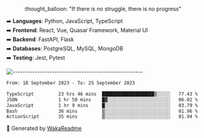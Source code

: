 <p align="center"> 
  :thought_balloon: "If there is no struggle, there is no progress"
</p>

<p align="left">
  ➡️ <strong>Languages</strong>: Python, JavaScript, TypeScript<br>
  ➡️ <strong>Frontend</strong>: React, Vue, Quasar Framework, Material UI<br>
  ➡️ <strong>Backend</strong>: FastAPI, Flask<br>
  ➡️ <strong>Databases</strong>: PostgreSQL, MySQL, MongoDB<br>
  ➡️ <strong>Testing</strong>: Jest, Pytest<br>
</p>

![-----------------------------------------------------](https://raw.githubusercontent.com/andreasbm/readme/master/assets/lines/vintage.png)

<!--START_SECTION:waka-->

```txt
From: 18 September 2023 - To: 25 September 2023

TypeScript         23 hrs 46 mins  ███████████████████▒░░░░░   77.43 %
JSON               1 hr 50 mins    █▓░░░░░░░░░░░░░░░░░░░░░░░   06.02 %
JavaScript         1 hr 9 mins     █░░░░░░░░░░░░░░░░░░░░░░░░   03.79 %
Bash               36 mins         ▒░░░░░░░░░░░░░░░░░░░░░░░░   01.96 %
ActionScript       35 mins         ▒░░░░░░░░░░░░░░░░░░░░░░░░   01.94 %
```

<!--END_SECTION:waka-->


🚀 Generated by [WakaReadme](https://github.com/athul/waka-readme)
